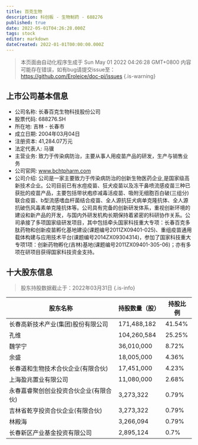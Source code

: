 ```yaml
---
title: 百克生物
description: 科创板 - 生物制药 - 688276
published: true
date: 2022-05-01T04:26:28.000Z
tags: stock
editor: markdown
dateCreated: 2022-01-01T00:00:00.000Z
---
```


> 本页面由自动化程序生成于 Sun May 01 2022 04:26:28 GMT+0800
> 内容可能存在错误，如有bug请提交issue至：https://github.com/Eroleice/doc-pi/issues
{.is-warning}

## 上市公司基本信息
- 公司名称: 长春百克生物科技股份公司
- 股票代码: 688276.SH
- 所在地: 吉林 - 长春市
- 成立日期: 2004年03月04日
- 注册资本: 41,284.07万元
- 法定代表人: 马骥
- 主营业务: 致力于传染病防治，主要从事人用疫苗产品的研发，生产与销售业务
- 公司官网: www.bchtpharm.com
- 公司介绍: 公司是一家主要致力于传染病防治的创新生物医药企业,是国家级高新技术企业。公司目前已有水痘疫苗、狂犬疫苗以及冻干鼻喷流感疫苗三种已获批的疫苗产品，主要包括带状疱疹减毒活疫苗、吸附无细胞百白破(三组分)联合疫苗、b型流感嗜血杆菌结合疫苗、全人源抗狂犬病单克隆抗体、全人源抗破伤风毒素单克隆抗体等。公司具有完备的创新研发体系，重视创新环境的建设和新产品的开发，与国内外研发机构长期保持着紧密的科研协作关系。公司承接了多项国家级研发项目，其中包括牵头国家科技重大专项：长春百克多肽药物和创新疫苗孵化基地建设(课题编号2011ZX09401-025)、重组疫苗通用载体构建与应用技术平台(课题编号2014ZX09304314)，参加了国家科技重大专项1项：创新药物孵化(吉林)基地(课题编号2011ZX09401-305-06)；亦有多项在研项目获得国家科技资金支持。


## 十大股东信息
> 股东持股数据截止于：2022年03月31日
{.is-info}

| 股东名称 | 持股数量（股） | 持股比例 |
| --- | --- | --- |
| 长春高新技术产业(集团)股份有限公司 | 171,488,182 | 41.54% |
| 孔维 | 104,260,584 | 25.25% |
| 魏学宁 | 36,010,000 | 8.72% |
| 余盛 | 18,005,000 | 4.36% |
| 长春道和生物技术合伙企业(有限合伙) | 17,451,000 | 4.23% |
| 上海盈兆置业有限公司 | 11,080,000 | 2.68% |
| 永春嘉睿聚创创业投资合伙企业(有限合伙) | 3,273,322 | 0.79% |
| 吉林省乾亨投资合伙企业(有限合伙) | 3,273,322 | 0.79% |
| 林殿海 | 3,266,094 | 0.79% |
| 长春新区产业基金投资有限公司 | 2,895,124 | 0.7% |




